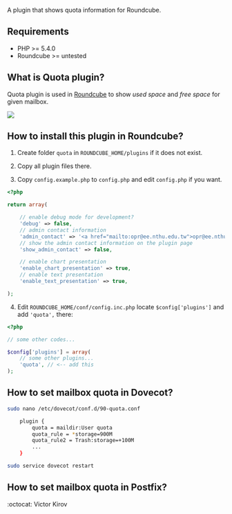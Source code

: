 A plugin that shows quota information for Roundcube.


## Requirements

- PHP >= 5.4.0
- Roundcube >= untested


## What is Quota plugin?

Quota plugin is used in [Roundcube](https://roundcube.net/) to show
*used space* and *free space* for given mailbox.

![](https://raw.githubusercontent.com/jfcherng/roundcube-quota-plugin/master/doc/screenshot/demo.png)


## How to install this plugin in Roundcube?

1. Create folder `quota` in `ROUNDCUBE_HOME/plugins` if it does not exist.
2. Copy all plugin files there.

3. Copy `config.example.php` to `config.php` and edit `config.php` if you want.
```php
<?php

return array(

    // enable debug mode for development?
    'debug' => false,
    // admin contact information
    'admin_contact' => '<a href="mailto:opr@ee.nthu.edu.tw">opr@ee.nthu.edu.tw</a>',
    // show the admin contact information on the plugin page
    'show_admin_contact' => false,

    // enable chart presentation
    'enable_chart_presentation' => true,
    // enable text presentation
    'enable_text_presentation' => true,

);
```

4. Edit `ROUNDCUBE_HOME/conf/config.inc.php` locate `$config['plugins']` and add `'quota',` there:
```php
<?php

// some other codes...

$config['plugins'] = array(
    // some other plugins...
    'quota', // <-- add this
);
```


## How to set mailbox quota in Dovecot?

```bash
sudo nano /etc/dovecot/conf.d/90-quota.conf

	plugin {
		quota = maildir:User quota
		quota_rule = *storage=900M
		quota_rule2 = Trash:storage=+100M
		...
	}

sudo service dovecot restart
```


## How to set mailbox quota in Postfix?

:octocat: Victor Kirov
